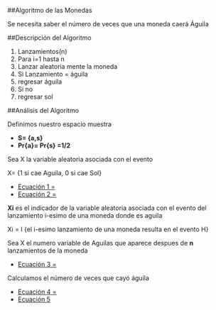 ##Algoritmo de las Monedas

Se necesita saber el número de veces que una moneda caerá  Águila

##Descripción del Algoritmo

   1. Lanzamientos(n)
   2. Para i=1 hasta n
   3. Lanzar aleatoria mente la moneda
   4. Si  Lanzamiento = águila 
   5. regresar águila
   6. Si no 
   7. regresar sol

##Análisis del Algoritmo

Definimos nuestro espacio muestra 

+ **S= {a,s}**  
+ **Pr{a}= Pr{s} =1/2**

Sea X la variable aleatoria asociada con el evento

X= {1 si cae Aguila, 0 si cae Sol}

+ [Ecuación 1 =](http://latex.codecogs.com/gif.latex?E\left&space;[&space;X_{H}&space;\right&space;]\left&space;=&space;E\left&space;[&space;I\left&space;\{&space;H&space;\right&space;\}&space;\right&space;])
+ [Ecuación 2 =](http://latex.codecogs.com/gif.latex?\inline&space;=1*Pr\left&space;\{&space;a&space;\right&space;\}&plus;0*Pr\left&space;\{&space;s&space;\right&space;\}&space;=&space;1*\left&space;(&space;1/2&space;\right&space;)&space;&plus;&space;0*\left&space;(&space;1/2&space;\right&space;)&space;=&space;1/2)

 **Xi**  es el indicador de la variable aleatoria asociada con el evento del lanzamiento i-esimo de una moneda donde es aguila

Xi = I {el i-esimo lanzamiento de una moneda resulta en el evento H}

Sea X el numero variable de Aguilas que aparece despues de **n**  lanzamientos de la moneda

+ [Ecuación 3 =](http://latex.codecogs.com/gif.latex?\inline&space;X=&space;\sum_{i=1}^{n}&space;X_{i})

Calculamos el número de veces que cayó águila

+ [Ecuación 4 =](http://latex.codecogs.com/gif.latex?\inline&space;E\left&space;[&space;X&space;\right&space;]=E\left&space;[&space;\sum_{i=1}^{n}&space;X_{i}\right&space;])
+ [Ecuación 5](http://latex.codecogs.com/gif.latex?\inline&space;=\sum_{i=1}^{n}E\left&space;[&space;X_{i}&space;\right&space;]&space;=\sum_{i=1}^{n}&space;1/2&space;=&space;n/2)


